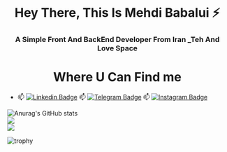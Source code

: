  <h1 align="center">Hey There, This Is Mehdi Babalui ⚡</h1>
 <h3 align="center">A Simple Front And BackEnd Developer From Iran _Teh And Love Space  </h1>

 <h1 align="center">Where U Can Find me </h1>

- :mailbox: [![Linkedin Badge](https://img.shields.io/badge/-MehdiBabalui-blue?style=flat&logo=Linkedin&logoColor=white)](https://www.linkedin.com/in/mahdi-babalui-554009260 )
:mailbox: [![Telegram Badge](https://img.shields.io/badge/-MehdiBabalui-green?style=flat&logo=Telegram&logoColor=white)](https://www.telegram.me/Mrm20201 )
:mailbox: [![Instagram Badge](https://img.shields.io/badge/-MehdiBabalui-purple?style=flat&logo=Instagram&logoColor=white)](https://www.instagram.com/Mahdi_Babalui )


![Anurag's GitHub stats](https://github-readme-stats.vercel.app/api?username=mahdimrm&show_icons=true&theme=tokyonight)<br/>
![](https://github-readme-streak-stats.herokuapp.com/?user=mahdimrm&theme=dark&hide_border=false)<br/>
![](https://github-readme-stats.vercel.app/api/top-langs/?username=mahdimrm&theme=dark&hide_border=false&include_all_commits=true&count_private=true&layout=compact&langs_count=15)

![trophy](https://github-profile-trophy.vercel.app/?username=mahdimrm)
<!--
**mahdimrm/mahdimrm** is a ✨ _special_ ✨ repository because its `README.md` (this file) appears on your GitHub profile.

Here are some ideas to get you started:

- 🔭 I’m currently working on ...
- 🌱 I’m currently learning ...
- 👯 I’m looking to collaborate on ...
- 🤔 I’m looking for help with ...
- 💬 Ask me about ...
- 📫 How to reach me: ...
- 😄 Pronouns: ...
- ⚡ Fun fact: ...
-->
